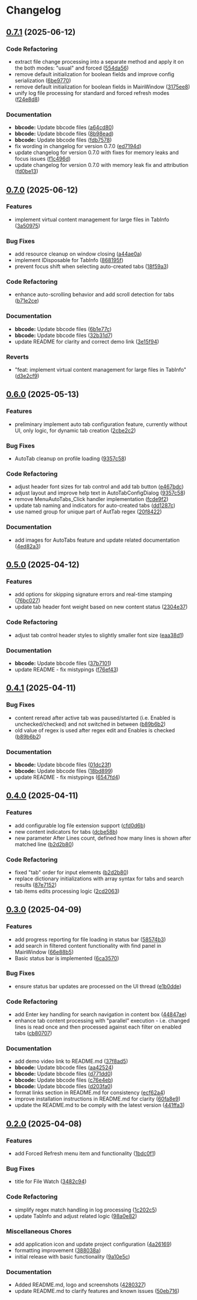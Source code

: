 # Changelog

## [0.7.1](https://github.com/chemodun/X4LogWatcher/compare/v0.7.0...v0.7.1) (2025-06-12)


### Code Refactoring

* extract file change processing into a separate method and apply it on the both modes: "usual" and forced ([554da56](https://github.com/chemodun/X4LogWatcher/commit/554da56ea4a81dc0ccd3e794560751fb4b2f91d1))
* remove default initialization for boolean fields and improve config serialization ([6be9770](https://github.com/chemodun/X4LogWatcher/commit/6be97701f22d76127f82b004a07e10e3761c0b4a))
* remove default initialization for boolean fields in MainWindow ([3175ee8](https://github.com/chemodun/X4LogWatcher/commit/3175ee8af7e79ab552b7ea218ebcb05ed249d985))
* unify log file processing for standard and forced refresh modes ([f24e8d8](https://github.com/chemodun/X4LogWatcher/commit/f24e8d82e9c3e0d62e50d568c04c8793fc8cb202))


### Documentation

* **bbcode:** Update bbcode files ([a64cd80](https://github.com/chemodun/X4LogWatcher/commit/a64cd805537348ccdb4367a8b303cc4512ffda49))
* **bbcode:** Update bbcode files ([8b98ead](https://github.com/chemodun/X4LogWatcher/commit/8b98ead5d7672a29fb7c95377ef7bddde0dc1441))
* **bbcode:** Update bbcode files ([fdb7578](https://github.com/chemodun/X4LogWatcher/commit/fdb75789a3f4ae669e59b447176ec07d203e4809))
* fix wording in changelog for version 0.7.0 ([ed7194d](https://github.com/chemodun/X4LogWatcher/commit/ed7194d9172a8c21565497dfb1ec80cc6a5f56e5))
* update changelog for version 0.7.0 with fixes for memory leaks and focus issues ([f1c496d](https://github.com/chemodun/X4LogWatcher/commit/f1c496dab5f1edc9be5bb5a0c4ce1e6814061271))
* update changelog for version 0.7.0 with memory leak fix and attribution ([fd0be13](https://github.com/chemodun/X4LogWatcher/commit/fd0be13d4d1c2f8c4d132524fddafbd7b9b9c0ab))

## [0.7.0](https://github.com/chemodun/X4LogWatcher/compare/v0.6.0...v0.7.0) (2025-06-12)


### Features

* implement virtual content management for large files in TabInfo ([3a50975](https://github.com/chemodun/X4LogWatcher/commit/3a509759d402cd1b424def10cfe0a919ab2c7ade))


### Bug Fixes

* add resource cleanup on window closing ([a44ae0a](https://github.com/chemodun/X4LogWatcher/commit/a44ae0a93d27d28e0c5a6d8ec97254202eb4a5bb))
* implement IDisposable for TabInfo ([868195f](https://github.com/chemodun/X4LogWatcher/commit/868195f3554b14c7349ca49228cb3d24365599ea))
* prevent focus shift when selecting auto-created tabs ([18f59a3](https://github.com/chemodun/X4LogWatcher/commit/18f59a347502c5605da9b6bb4076c7f6609055da))


### Code Refactoring

* enhance auto-scrolling behavior and add scroll detection for tabs ([b71e2ce](https://github.com/chemodun/X4LogWatcher/commit/b71e2ce7757fc8f45a3bf42250612085a6c46454))


### Documentation

* **bbcode:** Update bbcode files ([6b1e77c](https://github.com/chemodun/X4LogWatcher/commit/6b1e77c465617b58e27697469a6a8dc0c7620980))
* **bbcode:** Update bbcode files ([32b31d7](https://github.com/chemodun/X4LogWatcher/commit/32b31d79d6924741bfe6556296900e60cd51c5ee))
* update README for clarity and correct demo link ([3e15f94](https://github.com/chemodun/X4LogWatcher/commit/3e15f945e55474a78e6cee8811c69eaf8dd547fd))


### Reverts

* "feat: implement virtual content management for large files in TabInfo" ([d3e2cf9](https://github.com/chemodun/X4LogWatcher/commit/d3e2cf9a421b3cd768c11cf7e6c38c56077a3a07))

## [0.6.0](https://github.com/chemodun/X4LogWatcher/compare/v0.5.0...v0.6.0) (2025-05-13)


### Features

* preliminary implement auto tab configuration feature, currently without UI, only logic, for dynamic tab creation ([2cbe2c2](https://github.com/chemodun/X4LogWatcher/commit/2cbe2c2c673bfaa211f4b9c967894524300af77b))


### Bug Fixes

* AutoTab cleanup on profile loading ([9357c58](https://github.com/chemodun/X4LogWatcher/commit/9357c58f8b73cf9cebebdb560419ecfa78bf2ce8))


### Code Refactoring

* adjust header font sizes for tab control and add tab button ([e467bdc](https://github.com/chemodun/X4LogWatcher/commit/e467bdc18514805781d2a1d3dc27812812bbce88))
* adjust layout and improve help text in AutoTabConfigDialog ([9357c58](https://github.com/chemodun/X4LogWatcher/commit/9357c58f8b73cf9cebebdb560419ecfa78bf2ce8))
* remove MenuAutoTabs_Click handler implementation ([fcde9f2](https://github.com/chemodun/X4LogWatcher/commit/fcde9f24828795ed7089487099f0e9c12986c9cb))
* update tab naming and indicators for auto-created tabs ([dd1287c](https://github.com/chemodun/X4LogWatcher/commit/dd1287cae30a423ac0a81a71a09a76c26fcea053))
* use named group for unique part of AutTab regex ([20f8422](https://github.com/chemodun/X4LogWatcher/commit/20f842236944f573de0c2f49dfc8064cb7ce7884))


### Documentation

* add images for AutoTabs feature and update related documentation ([4ed82a3](https://github.com/chemodun/X4LogWatcher/commit/4ed82a3a4bf69b5c37ecd24250035849851c5868))

## [0.5.0](https://github.com/chemodun/X4LogWatcher/compare/v0.4.1...v0.5.0) (2025-04-12)


### Features

* add options for skipping signature errors and real-time stamping ([76bc027](https://github.com/chemodun/X4LogWatcher/commit/76bc0270a15ee2ac17c275ecb10b9b0a5af46a7b))
* update tab header font weight based on new content status ([2304e37](https://github.com/chemodun/X4LogWatcher/commit/2304e37d8399e1973a09e1698107c9082b4d4a92))


### Code Refactoring

* adjust tab control header styles to slightly smaller font size ([eaa38d1](https://github.com/chemodun/X4LogWatcher/commit/eaa38d188586e228d315fd32effbe2c7f640c2ad))


### Documentation

* **bbcode:** Update bbcode files ([37b7101](https://github.com/chemodun/X4LogWatcher/commit/37b7101e3720fd45ff43062720628a0c10849739))
* update README - fix mistypings ([f76ef43](https://github.com/chemodun/X4LogWatcher/commit/f76ef435b46360c434c66c7cdd8512a4d3f605f3))

## [0.4.1](https://github.com/chemodun/X4LogWatcher/compare/v0.4.0...v0.4.1) (2025-04-11)


### Bug Fixes

* content reread after active tab was paused/started (i.e. Enabled is unchecked/checked) and not switched in between ([b89b6b2](https://github.com/chemodun/X4LogWatcher/commit/b89b6b2194ff94e099df3344b43dc9e3b31b9809))
* old value of regex is used after regex edit and Enables is checked ([b89b6b2](https://github.com/chemodun/X4LogWatcher/commit/b89b6b2194ff94e099df3344b43dc9e3b31b9809))


### Documentation

* **bbcode:** Update bbcode files ([01dc23f](https://github.com/chemodun/X4LogWatcher/commit/01dc23f54b204cb539f95fb1361b0c3f0d234566))
* **bbcode:** Update bbcode files ([18bd899](https://github.com/chemodun/X4LogWatcher/commit/18bd899144e924bd9e925ef5c1d03f3038c2b992))
* update README - fix mistypings ([6547fd4](https://github.com/chemodun/X4LogWatcher/commit/6547fd4188a4db78ad2428b69f34e82f64390d1a))

## [0.4.0](https://github.com/chemodun/X4LogWatcher/compare/v0.3.0...v0.4.0) (2025-04-11)


### Features

* add configurable log file extension support ([cfd0d6b](https://github.com/chemodun/X4LogWatcher/commit/cfd0d6b10daf007072243cd228bc0d52e1602133))
* new content indicators for tabs ([dcbe58b](https://github.com/chemodun/X4LogWatcher/commit/dcbe58be03bb113499f3b5afb51071f856b72e17))
* new parameter After Lines count, defined how many lines is shown after matched line ([b2d2b80](https://github.com/chemodun/X4LogWatcher/commit/b2d2b802e49e45922b167b32ec3857b95ea6f430))


### Code Refactoring

* fixed "tab" order for input elements ([b2d2b80](https://github.com/chemodun/X4LogWatcher/commit/b2d2b802e49e45922b167b32ec3857b95ea6f430))
* replace dictionary initializations with array syntax for tabs and search results ([87e7152](https://github.com/chemodun/X4LogWatcher/commit/87e715282c450423f02951490596b97c9c00cc5b))
* tab items edits processing logic ([2cd2063](https://github.com/chemodun/X4LogWatcher/commit/2cd2063d7a8219309237a149ff3681788d73350b))

## [0.3.0](https://github.com/chemodun/X4LogWatcher/compare/v0.2.0...v0.3.0) (2025-04-09)


### Features

* add progress reporting for file loading in status bar ([58574b3](https://github.com/chemodun/X4LogWatcher/commit/58574b3360cafdfd60caded10091ea424e27e1ee))
* add search in filtered content functionality with find panel in MainWindow ([66e88b5](https://github.com/chemodun/X4LogWatcher/commit/66e88b573ba72ec4491fea44cb8e5006af36c94e))
* Basic status bar is implemented ([6ca3570](https://github.com/chemodun/X4LogWatcher/commit/6ca3570a3b9bcdb4f41337e65edfc71a86ece9fe))


### Bug Fixes

* ensure status bar updates are processed on the UI thread ([e1b0dde](https://github.com/chemodun/X4LogWatcher/commit/e1b0dde8c04d0d2a1aa4281b64eb8c10e0be1ef5))


### Code Refactoring

* add Enter key handling for search navigation in content box ([44847ae](https://github.com/chemodun/X4LogWatcher/commit/44847aef57c49827b28fa3d7f536c2479951f8f2))
* enhance tab content processing with "parallel" execution  - i.e. changed lines is read once and then processed against each filter on enabled tabs ([cb80707](https://github.com/chemodun/X4LogWatcher/commit/cb8070782254078b9539f83f94c17a9ab187df5b))


### Documentation

* add demo video link to README.md ([37f8ad5](https://github.com/chemodun/X4LogWatcher/commit/37f8ad533a3b6e1849b669e4c22445951ad6a30c))
* **bbcode:** Update bbcode files ([aa42524](https://github.com/chemodun/X4LogWatcher/commit/aa4252487accbb2b4c78c64365303eb19f692a74))
* **bbcode:** Update bbcode files ([d771dd0](https://github.com/chemodun/X4LogWatcher/commit/d771dd0ff6a82e4f64f7ef9029e8cabb9ae620a0))
* **bbcode:** Update bbcode files ([c76e4eb](https://github.com/chemodun/X4LogWatcher/commit/c76e4ebcd13f410b7c85dc0d411ff60cc9cedb72))
* **bbcode:** Update bbcode files ([d203fa0](https://github.com/chemodun/X4LogWatcher/commit/d203fa07ebca709975ba9a7ce575f46b81161827))
* format links section in README.md for consistency ([ecf62a4](https://github.com/chemodun/X4LogWatcher/commit/ecf62a41ca5afeb0ced656b519923b4be9c59a4a))
* improve installation instructions in README.md for clarity ([60fa8e9](https://github.com/chemodun/X4LogWatcher/commit/60fa8e92a7b05b67ccd435da0c20fd25454eadca))
* update the README.md to be comply with the latest version ([441ffa3](https://github.com/chemodun/X4LogWatcher/commit/441ffa3648cd56bc51a407f4de070c1281e77323))

## [0.2.0](https://github.com/chemodun/X4LogWatcher/compare/v0.1.0...v0.2.0) (2025-04-08)


### Features

* add Forced Refresh menu item and functionality ([1bdc0f1](https://github.com/chemodun/X4LogWatcher/commit/1bdc0f126f595ff9d7a1564cbb72468bc089da02))


### Bug Fixes

* title for File Watch ([3482c94](https://github.com/chemodun/X4LogWatcher/commit/3482c945ab1a35cede864ebf35be8bdb27c55ee5))


### Code Refactoring

* simplify regex match handling in log processing ([1c202c5](https://github.com/chemodun/X4LogWatcher/commit/1c202c59c2ab824961907bd2e663348491eda52a))
* update TabInfo and adjust related logic ([98a0e82](https://github.com/chemodun/X4LogWatcher/commit/98a0e8223825d3b12d6464fc248ddbdb32877fb3))


### Miscellaneous Chores

* add application icon and update project configuration ([4a26169](https://github.com/chemodun/X4LogWatcher/commit/4a2616907f7e7d81c3bcda77fa78420a418caf0a))
* formatting improvement ([388038a](https://github.com/chemodun/X4LogWatcher/commit/388038a86ed35ba0f92d6346aaffa1ff82a57a7d))
* initial release with basic functionality ([9a10e5c](https://github.com/chemodun/X4LogWatcher/commit/9a10e5c7527a912e4afa1a2de6cdd0c4e359bb94))


### Documentation

* Added README.md, logo and screenshots ([4280327](https://github.com/chemodun/X4LogWatcher/commit/4280327ec03e4eaab96d7b960b977034a09c7670))
* update README.md to clarify features and known issues ([50eb716](https://github.com/chemodun/X4LogWatcher/commit/50eb716e351f561f4fb91de6b993826aa5d10742))
